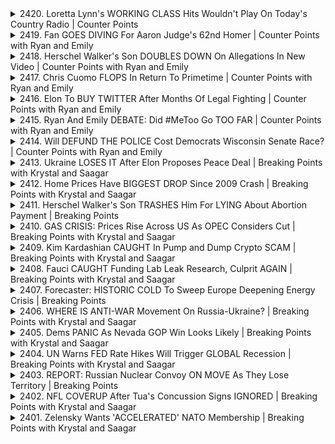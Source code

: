 <details>
<summary>2420. Loretta Lynn's WORKING CLASS Hits Wouldn't Play On Today's Country Radio | Counter Points</summary><br>

<a href="https://www.youtube.com/watch?v=Wo3Yobu_lGo" target="_blank">
    <img src="https://img.youtube.com/vi/Wo3Yobu_lGo/maxresdefault.jpg" 
        alt="[Youtube]" width="200">
</a>

# Loretta Lynn's WORKING CLASS Hits Wouldn't Play On Today's Country Radio | Counter Points


</details>

<details>
<summary>2419. Fan GOES DIVING For Aaron Judge's 62nd Homer | Counter Points with Ryan and Emily</summary><br>

<a href="https://www.youtube.com/watch?v=SNA8s_ioV7k" target="_blank">
    <img src="https://img.youtube.com/vi/SNA8s_ioV7k/maxresdefault.jpg" 
        alt="[Youtube]" width="200">
</a>

# Fan GOES DIVING For Aaron Judge's 62nd Homer | Counter Points with Ryan and Emily


</details>

<details>
<summary>2418. Herschel Walker's Son DOUBLES DOWN On Allegations In New Video | Counter Points with Ryan and Emily</summary><br>

<a href="https://www.youtube.com/watch?v=sczV0QlTMs4" target="_blank">
    <img src="https://img.youtube.com/vi/sczV0QlTMs4/maxresdefault.jpg" 
        alt="[Youtube]" width="200">
</a>

# Herschel Walker's Son DOUBLES DOWN On Allegations In New Video | Counter Points with Ryan and Emily


</details>

<details>
<summary>2417. Chris Cuomo FLOPS In Return To Primetime | Counter Points with Ryan and Emily</summary><br>

<a href="https://www.youtube.com/watch?v=ILIJjN7wXGk" target="_blank">
    <img src="https://img.youtube.com/vi/ILIJjN7wXGk/maxresdefault.jpg" 
        alt="[Youtube]" width="200">
</a>

# Chris Cuomo FLOPS In Return To Primetime | Counter Points with Ryan and Emily


</details>

<details>
<summary>2416. Elon To BUY TWITTER After Months Of Legal Fighting | Counter Points with Ryan and Emily</summary><br>

<a href="https://www.youtube.com/watch?v=EOe1TZWWFqY" target="_blank">
    <img src="https://img.youtube.com/vi/EOe1TZWWFqY/maxresdefault.jpg" 
        alt="[Youtube]" width="200">
</a>

# Elon To BUY TWITTER After Months Of Legal Fighting | Counter Points with Ryan and Emily


</details>

<details>
<summary>2415. Ryan And Emily DEBATE: Did #MeToo Go TOO FAR | Counter Points with Ryan and Emily</summary><br>

<a href="https://www.youtube.com/watch?v=1hVsOyY8f-A" target="_blank">
    <img src="https://img.youtube.com/vi/1hVsOyY8f-A/maxresdefault.jpg" 
        alt="[Youtube]" width="200">
</a>

# Ryan And Emily DEBATE: Did #MeToo Go TOO FAR | Counter Points with Ryan and Emily


</details>

<details>
<summary>2414. Will DEFUND THE POLICE Cost Democrats Wisconsin Senate Race? | Counter Points with Ryan and Emily</summary><br>

<a href="https://www.youtube.com/watch?v=-DRHUgRjCjE" target="_blank">
    <img src="https://img.youtube.com/vi/-DRHUgRjCjE/maxresdefault.jpg" 
        alt="[Youtube]" width="200">
</a>

# Will DEFUND THE POLICE Cost Democrats Wisconsin Senate Race? | Counter Points with Ryan and Emily


</details>

<details>
<summary>2413. Ukraine LOSES IT After Elon Proposes Peace Deal | Breaking Points with Krystal and Saagar</summary><br>

<a href="https://www.youtube.com/watch?v=x5bs1Rpg6eo" target="_blank">
    <img src="https://img.youtube.com/vi/x5bs1Rpg6eo/maxresdefault.jpg" 
        alt="[Youtube]" width="200">
</a>

# Ukraine LOSES IT After Elon Proposes Peace Deal | Breaking Points with Krystal and Saagar


</details>

<details>
<summary>2412. Home Prices Have BIGGEST DROP Since 2009 Crash | Breaking Points with Krystal and Saagar</summary><br>

<a href="https://www.youtube.com/watch?v=zDd3j1IDWy4" target="_blank">
    <img src="https://img.youtube.com/vi/zDd3j1IDWy4/maxresdefault.jpg" 
        alt="[Youtube]" width="200">
</a>

# Home Prices Have BIGGEST DROP Since 2009 Crash | Breaking Points with Krystal and Saagar


</details>

<details>
<summary>2411. Herschel Walker's Son TRASHES Him For LYING About Abortion Payment | Breaking Points</summary><br>

<a href="https://www.youtube.com/watch?v=wxIvbsD6twU" target="_blank">
    <img src="https://img.youtube.com/vi/wxIvbsD6twU/maxresdefault.jpg" 
        alt="[Youtube]" width="200">
</a>

# Herschel Walker's Son TRASHES Him For LYING About Abortion Payment | Breaking Points


</details>

<details>
<summary>2410. GAS CRISIS: Prices Rise Across US As OPEC Considers Cut | Breaking Points with Krystal and Saagar</summary><br>

<a href="https://www.youtube.com/watch?v=QmT-rEOdE2A" target="_blank">
    <img src="https://img.youtube.com/vi/QmT-rEOdE2A/maxresdefault.jpg" 
        alt="[Youtube]" width="200">
</a>

# GAS CRISIS: Prices Rise Across US As OPEC Considers Cut | Breaking Points with Krystal and Saagar


</details>

<details>
<summary>2409. Kim Kardashian CAUGHT In Pump and Dump Crypto SCAM | Breaking Points with Krystal and Saagar</summary><br>

<a href="https://www.youtube.com/watch?v=kKWDV2fHw-Q" target="_blank">
    <img src="https://img.youtube.com/vi/kKWDV2fHw-Q/maxresdefault.jpg" 
        alt="[Youtube]" width="200">
</a>

# Kim Kardashian CAUGHT In Pump and Dump Crypto SCAM | Breaking Points with Krystal and Saagar


</details>

<details>
<summary>2408. Fauci CAUGHT Funding Lab Leak Research, Culprit AGAIN | Breaking Points with Krystal and Saagar</summary><br>

<a href="https://www.youtube.com/watch?v=PBEEjeG6Xls" target="_blank">
    <img src="https://img.youtube.com/vi/PBEEjeG6Xls/maxresdefault.jpg" 
        alt="[Youtube]" width="200">
</a>

# Fauci CAUGHT Funding Lab Leak Research, Culprit AGAIN | Breaking Points with Krystal and Saagar


</details>

<details>
<summary>2407. Forecaster: HISTORIC COLD To Sweep Europe Deepening Energy Crisis | Breaking Points</summary><br>

<a href="https://www.youtube.com/watch?v=mMXBklb2l_U" target="_blank">
    <img src="https://img.youtube.com/vi/mMXBklb2l_U/maxresdefault.jpg" 
        alt="[Youtube]" width="200">
</a>

# Forecaster: HISTORIC COLD To Sweep Europe Deepening Energy Crisis | Breaking Points


</details>

<details>
<summary>2406. WHERE IS ANTI-WAR Movement On Russia-Ukraine? | Breaking Points with Krystal and Saagar</summary><br>

<a href="https://www.youtube.com/watch?v=KYuRjHO7_MA" target="_blank">
    <img src="https://img.youtube.com/vi/KYuRjHO7_MA/maxresdefault.jpg" 
        alt="[Youtube]" width="200">
</a>

# WHERE IS ANTI-WAR Movement On Russia-Ukraine? | Breaking Points with Krystal and Saagar


</details>

<details>
<summary>2405. Dems PANIC As Nevada GOP Win Looks Likely | Breaking Points with Krystal and Saagar</summary><br>

<a href="https://www.youtube.com/watch?v=RK7Y_EJP-4w" target="_blank">
    <img src="https://img.youtube.com/vi/RK7Y_EJP-4w/maxresdefault.jpg" 
        alt="[Youtube]" width="200">
</a>

# Dems PANIC As Nevada GOP Win Looks Likely | Breaking Points with Krystal and Saagar


</details>

<details>
<summary>2404. UN Warns FED Rate Hikes Will Trigger GLOBAL Recession | Breaking Points with Krystal and Saagar</summary><br>

<a href="https://www.youtube.com/watch?v=NxABu7jtDEs" target="_blank">
    <img src="https://img.youtube.com/vi/NxABu7jtDEs/maxresdefault.jpg" 
        alt="[Youtube]" width="200">
</a>

# UN Warns FED Rate Hikes Will Trigger GLOBAL Recession | Breaking Points with Krystal and Saagar


</details>

<details>
<summary>2403. REPORT: Russian Nuclear Convoy ON MOVE As They Lose Territory | Breaking Points</summary><br>

<a href="https://www.youtube.com/watch?v=4pjXIi_H_d0" target="_blank">
    <img src="https://img.youtube.com/vi/4pjXIi_H_d0/maxresdefault.jpg" 
        alt="[Youtube]" width="200">
</a>

# REPORT: Russian Nuclear Convoy ON MOVE As They Lose Territory | Breaking Points


</details>

<details>
<summary>2402. NFL COVERUP After Tua's Concussion Signs IGNORED | Breaking Points with Krystal and Saagar</summary><br>

<a href="https://www.youtube.com/watch?v=8Arf00aRjxE" target="_blank">
    <img src="https://img.youtube.com/vi/8Arf00aRjxE/maxresdefault.jpg" 
        alt="[Youtube]" width="200">
</a>

# NFL COVERUP After Tua's Concussion Signs IGNORED | Breaking Points with Krystal and Saagar


</details>

<details>
<summary>2401. Zelensky Wants 'ACCELERATED' NATO Membership | Breaking Points with Krystal and Saagar</summary><br>

<a href="https://www.youtube.com/watch?v=wCN5O1OGbbs" target="_blank">
    <img src="https://img.youtube.com/vi/wCN5O1OGbbs/maxresdefault.jpg" 
        alt="[Youtube]" width="200">
</a>

# Zelensky Wants 'ACCELERATED' NATO Membership | Breaking Points with Krystal and Saagar


</details>

